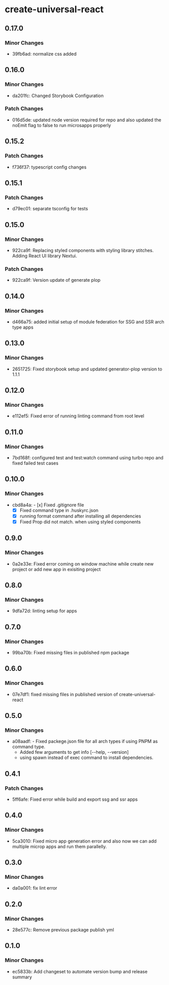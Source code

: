 # create-universal-react

## 0.17.0

### Minor Changes

- 39fb6ad: normalize css added

## 0.16.0

### Minor Changes

- da201fc: Changed Storybook Configuration

### Patch Changes

- 016d5de: updated node version required for repo and also updated the noEmit flag to false to run microsapps properly

## 0.15.2

### Patch Changes

- f736f37: typescript config changes

## 0.15.1

### Patch Changes

- d79ec01: separate tsconfig for tests

## 0.15.0

### Minor Changes

- 922ca9f: Replacing styled components with styling library stitches. Adding React UI library Nextui.

### Patch Changes

- 922ca9f: Version update of generate plop

## 0.14.0

### Minor Changes

- d466a75: added initial setup of module federation for SSG and SSR arch type apps

## 0.13.0

### Minor Changes

- 2651725: Fixed storybook setup and updated generator-plop version to 1.1.1

## 0.12.0

### Minor Changes

- e112ef5: Fixed error of running linting command from root level

## 0.11.0

### Minor Changes

- 7bd168f: configured test and test:watch command using turbo repo and fixed failed test cases

## 0.10.0

### Minor Changes

- cbd8a4a: - [x] Fixed .gitignore file
  - [x] Fixed command type in .huskyrc.json
  - [x] running format command after installing all dependencies
  - [x] Fixed Prop did not match. when using styled components

## 0.9.0

### Minor Changes

- 0a2e33e: Fixed error coming on window machine while create new project or add new app in exisiting project

## 0.8.0

### Minor Changes

- 9dfa72d: linting setup for apps

## 0.7.0

### Minor Changes

- 99ba70b: Fixed missing files in published npm package

## 0.6.0

### Minor Changes

- 07e7df1: fixed missing files in published version of create-universal-react

## 0.5.0

### Minor Changes

- a08aadf: - Fixed packege.json file for all arch types if using PNPM as command type.
  - Added few arguments to get info [--help, --version]
  - using spawn instead of exec command to install dependencies.

## 0.4.1

### Patch Changes

- 5ff6afe: Fixed error while build and export ssg and ssr apps

## 0.4.0

### Minor Changes

- 5ca3010: Fixed micro app generation error and also now we can add multiple microp apps and run them parallelly.

## 0.3.0

### Minor Changes

- da0a001: fix lint error

## 0.2.0

### Minor Changes

- 28e577c: Remove previous package publish yml

## 0.1.0

### Minor Changes

- ec5833b: Add changeset to automate version bump and release summary
